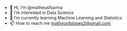 - 👋 Hi, I’m @matheusfsanna
- 👀 I’m interested in Data Science
- 🌱 I’m currently learning Machine Learning and Statistics
- 📫 How to reach me matheusfslopes2@gmail.com

<!---
matheusfsanna/matheusfsanna is a ✨ special ✨ repository because its `README.md` (this file) appears on your GitHub profile.
You can click the Preview link to take a look at your changes.
--->
